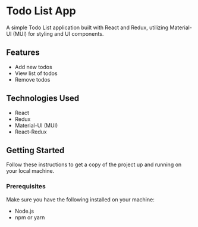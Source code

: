 # Todo List App

A simple Todo List application built with React and Redux, utilizing Material-UI (MUI) for styling and UI components.

## Features

- Add new todos
- View list of todos
- Remove todos

## Technologies Used

- React
- Redux
- Material-UI (MUI)
- React-Redux

## Getting Started

Follow these instructions to get a copy of the project up and running on your local machine.

### Prerequisites

Make sure you have the following installed on your machine:

- Node.js
- npm or yarn


